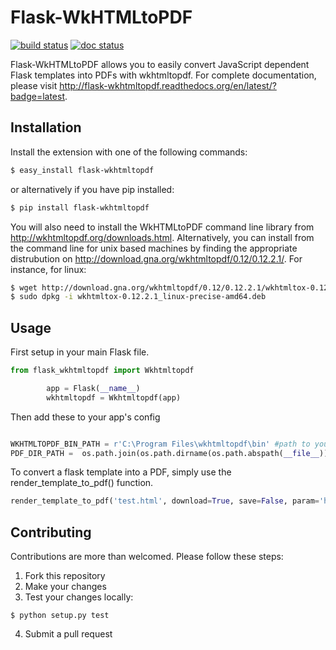 # Flask-WkHTMLtoPDF 

[![build status](https://travis-ci.org/chris-griffin/flask-wkhtmltopdf.svg?branch=master)](https://travis-ci.org/chris-griffin/flask-wkhtmltopdf)
[![doc status](http://readthedocs.org/projects/flask-wkhtmltopdf/badge/?version=latest)](http://flask-wkhtmltopdf.readthedocs.org/en/latest/?badge=latest)

Flask-WkHTMLtoPDF allows you to easily convert JavaScript dependent Flask templates into PDFs with wkhtmltopdf. For complete 
documentation, please visit http://flask-wkhtmltopdf.readthedocs.org/en/latest/?badge=latest.

## Installation

Install the extension with one of the following commands:

```sh
$ easy_install flask-wkhtmltopdf
```

or alternatively if you have pip installed:

```sh
$ pip install flask-wkhtmltopdf
```

You will also need to install the WkHTMLtoPDF command line library from http://wkhtmltopdf.org/downloads.html. Alternatively, you
can install from the command line for unix based machines by finding the appropriate distrubution on http://download.gna.org/wkhtmltopdf/0.12/0.12.2.1/.
For instance, for linux:

```sh
$ wget http://download.gna.org/wkhtmltopdf/0.12/0.12.2.1/wkhtmltox-0.12.2.1_linux-precise-amd64.deb
$ sudo dpkg -i wkhtmltox-0.12.2.1_linux-precise-amd64.deb
```

## Usage

First setup in your main Flask file. 

```python
from flask_wkhtmltopdf import Wkhtmltopdf

        app = Flask(__name__)
        wkhtmltopdf = Wkhtmltopdf(app)
```

Then add these to your app's config

```python

WKHTMLTOPDF_BIN_PATH = r'C:\Program Files\wkhtmltopdf\bin' #path to your wkhtmltopdf installation.
PDF_DIR_PATH =  os.path.join(os.path.dirname(os.path.abspath(__file__)), 'static', 'pdf')

```

To convert a flask template into a PDF, simply use the render_template_to_pdf() function.

```python
render_template_to_pdf('test.html', download=True, save=False, param='hello')
```

## Contributing

Contributions are more than welcomed. Please
follow these steps:

1. Fork this repository
2. Make your changes
3. Test your changes locally:
  ```
  $ python setup.py test
  ```
4. Submit a pull request
